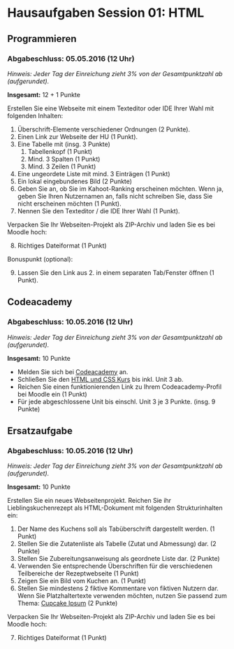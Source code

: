 # Hausaufgaben Session 01: HTML

## Programmieren

### Abgabeschluss: 05.05.2016 (12 Uhr)

*Hinweis: Jeder Tag der Einreichung zieht 3% von der Gesamtpunktzahl ab (aufgerundet).*

**Insgesamt:** 12 + 1 Punkte

Erstellen Sie eine Webseite mit einem Texteditor oder IDE Ihrer Wahl mit folgenden Inhalten:

1. Überschrift-Elemente verschiedener Ordnungen (2 Punkte).
2. Einen Link zur Webseite der HU (1 Punkt).
3. Eine Tabelle mit (insg. 3 Punkte)
    1. Tabellenkopf (1 Punkt)
    2. Mind. 3 Spalten (1 Punkt)
    3. Mind. 3 Zeilen (1 Punkt)
4. Eine ungeordete Liste mit mind. 3 Einträgen (1 Punkt)
5. Ein lokal eingebundenes Bild (2 Punkte)
6. Geben Sie an, ob Sie im Kahoot-Ranking erscheinen möchten. Wenn ja, geben Sie Ihren Nutzernamen an, falls nicht schreiben Sie, dass Sie nicht erscheinen möchten (1 Punkt).
7. Nennen Sie den Texteditor / die IDE Ihrer Wahl (1 Punkt).

Verpacken Sie Ihr Webseiten-Projekt als ZIP-Archiv und laden Sie es bei Moodle hoch:

8. Richtiges Dateiformat (1 Punkt)

Bonuspunkt (optional):

9.  Lassen Sie den Link aus 2. in einem separaten Tab/Fenster öffnen (1 Punkt).

## Codeacademy

### Abgabeschluss: 10.05.2016 (12 Uhr)

*Hinweis: Jeder Tag der Einreichung zieht 3% von der Gesamtpunktzahl ab (aufgerundet).*

**Insgesamt:** 10 Punkte

* Melden Sie sich bei [Codeacademy](https://www.codecademy.com/) an.
* Schließen Sie den [HTML und CSS Kurs](https://www.codecademy.com/learn/web) bis inkl. Unit 3 ab.
* Reichen Sie einen funktionierenden Link zu Ihrem Codeacademy-Profil bei Moodle ein (1 Punkt)
* Für jede abgeschlossene Unit bis einschl. Unit 3 je 3 Punkte. (insg. 9 Punkte)


## Ersatzaufgabe

### Abgabeschluss: 10.05.2016 (12 Uhr)

*Hinweis: Jeder Tag der Einreichung zieht 3% von der Gesamtpunktzahl ab (aufgerundet).*

**Insgesamt:** 10 Punkte

Erstellen Sie ein neues Webseitenprojekt. Reichen Sie ihr Lieblingskuchenrezept als HTML-Dokument
mit folgenden Strukturinhalten ein:

1. Der Name des Kuchens soll als Tabüberschrift dargestellt werden. (1 Punkt)
2. Stellen Sie die Zutatenliste als Tabelle (Zutat und Abmessung) dar. (2 Punkte)
3. Stellen Sie Zubereitungsanweisung als geordnete Liste dar. (2 Punkte)
4. Verwenden Sie entsprechende Überschriften für die verschiedenen Teilbereiche der Rezeptwebseite (1 Punkt)
5. Zeigen Sie ein Bild vom Kuchen an. (1 Punkt)
6. Stellen Sie mindestens 2 fiktive Kommentare von fiktiven Nutzern dar. Wenn Sie Platzhaltertexte verwenden möchten,
 nutzen Sie passend zum Thema: [Cupcake Ipsum](http://www.cupcakeipsum.com/) (2 Punkte)

Verpacken Sie Ihr Webseiten-Projekt als ZIP-Archiv und laden Sie es bei Moodle hoch:

7. Richtiges Dateiformat (1 Punkt)




